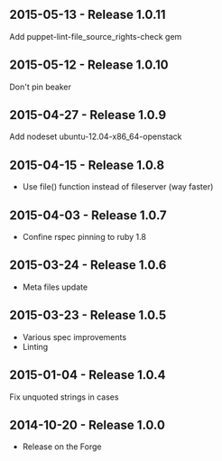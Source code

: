 ## 2015-05-13 - Release 1.0.11

Add puppet-lint-file_source_rights-check gem

## 2015-05-12 - Release 1.0.10

Don't pin beaker

## 2015-04-27 - Release 1.0.9

Add nodeset ubuntu-12.04-x86_64-openstack

## 2015-04-15 - Release 1.0.8

- Use file() function instead of fileserver (way faster)

## 2015-04-03 - Release 1.0.7

- Confine rspec pinning to ruby 1.8

## 2015-03-24 - Release 1.0.6

- Meta files update

## 2015-03-23 - Release 1.0.5

- Various spec improvements
- Linting

## 2015-01-04 - Release 1.0.4

Fix unquoted strings in cases

## 2014-10-20 - Release 1.0.0

- Release on the Forge
